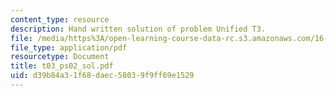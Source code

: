 ```yaml
---
content_type: resource
description: Hand written solution of problem Unified T3.
file: /media/https%3A/open-learning-course-data-rc.s3.amazonaws.com/16-01-unified-engineering-i-ii-iii-iv-fall-2005-spring-2006/d39b84a31f68daec58039f9ff69e1529_t03_ps02_sol.pdf
file_type: application/pdf
resourcetype: Document
title: t03_ps02_sol.pdf
uid: d39b84a3-1f68-daec-5803-9f9ff69e1529
---
```

